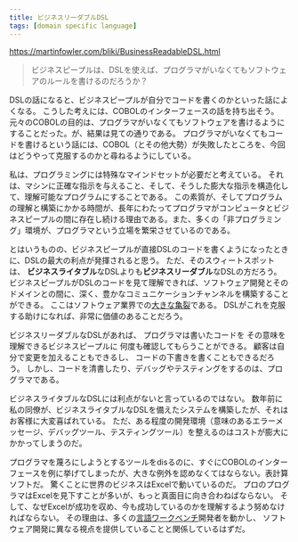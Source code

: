 ```yaml
---
title: ビジネスリーダブルDSL
tags: [domain specific language]
---
```


https://martinfowler.com/bliki/BusinessReadableDSL.html

> ビジネスピープルは、DSLを使えば、プログラマがいなくてもソフトウェアのルールを書けるのだろうか？


DSLの話になると、ビジネスピープルが自分でコードを書くのかといった話によくなる。
こうした考えには、COBOLのインターフェースの話を持ち出そう。
元々のCOBOLの目的は、プログラマがいなくてもソフトウェアを書けるようにすることだった。が、結果は見ての通りである。
プログラマがいなくてもコードを書けるという話には、COBOL（とその他大勢）が失敗したところを、今回はどうやって克服するのかと尋ねるようにしている。









私は、プログラミングには特殊なマインドセットが必要だと考えている。
それは、マシンに正確な指示を与えること、そして、そうした膨大な指示を構造化して、理解可能なプログラムにすることである。
この素質が、そしてプログラムの理解と構築にかかる時間が、長年にわたってプログラマがコンピュータとビジネスピープルの間に存在し続ける理由である。また、多くの「非プログラミング」環境が、プログラマという立場を繁栄させているのである。











とはいうものの、ビジネスピープルが直接DSLのコードを書くようになったときに、DSLの最大の利点が発揮されると思う。
ただ、そのスウィートスポットは、
**ビジネスライタブル**なDSLよりも**ビジネスリーダブル**なDSLの方だろう。
ビジネスピープルがDSLのコードを見て理解できれば、ソフトウェア開発とそのドメインとの間に、深く、豊かなコミュニケーションチャンネルを構築することができる。
ここはソフトウェア業界での[大きな亀裂](http://www.infoq.com/news/2008/08/Fowler-North-Crevasse-of-Doom)である。
DSLがこれを克服する助けになれば、非常に価値のあることだろう。




ビジネスリーダブルなDSLがあれば、
プログラマは書いたコードを
その意味を理解できるビジネスピープルに
何度も確認してもらうことができる。
顧客は自分で変更を加えることもできるし、
コードの下書きを書くこともできるだろう。
しかし、コードを清書したり、デバッグやテスティングをするのは、プログラマである。












ビジネスライタブルなDSLには利点がないと言っているのではない。
数年前に私の同僚が、ビジネスライタブルなDSLを備えたシステムを構築したが、それはお客様に大変喜ばれている。
ただ、ある程度の開発環境（意味のあるエラーメッセージ、デバッグツール、テスティングツール）を整えるのはコストが膨大にかかってしまうのだ。
















プログラマを蔑ろにしようとするツールをdisるのに、すぐにCOBOLのインターフェースを例に挙げてしまったが、大きな例外を認めなくてはならない。表計算ソフトだ。
驚くことに世界のビジネスはExcelで動いているのだ。
プロのプログラマはExcelを見下すことが多いが、もっと真面目に向き合わねばならない。
そして、なぜExcelが成功を収め、今も成功しているのかを理解するよう努めなければならない。
その理由は、多くの[言語ワークベンチ](/LanguageWorkbench)開発者を動かし、
ソフトウェア開発に異なる視点を提供していることと関係しているはずだ。
